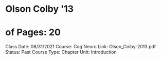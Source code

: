 # Olson Colby '13

# of Pages: 20
Class Date: 08/31/2021
Course: Cog Neuro
Link: Olson_Colby-2013.pdf
Status: Past Course
Type: Chapter
Unit: Introduction